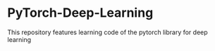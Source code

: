 # PyTorch-Deep-Learning


This repository features learning code of the pytorch library for deep learning 

